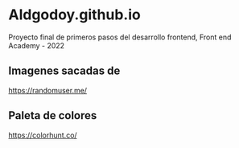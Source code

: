 # Aldgodoy.github.io
Proyecto final de primeros pasos del desarrollo frontend, Front end Academy - 2022

## Imagenes sacadas de 
https://randomuser.me/

## Paleta de colores 
https://colorhunt.co/
